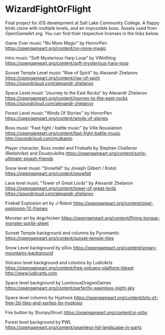 # WizardFightOrFlight
Final project for iOS development at Salt Lake Community College. A flappy birds clone with multiple levels, and an impossible boss.
Assets used from OpenGameArt.org. You can find their respective licenses in the links below.

Game Over music "No More Magic" by HorrorPen https://opengameart.org/content/no-more-magic

Intro music "Soft Mysterious Harp Loop" by VWolfdog https://opengameart.org/content/soft-mysterious-harp-loop

Sunset Temple Level music "Rise of Spirit" by Alexandr Zhelanov https://opengameart.org/content/rise-of-spirit https://soundcloud.com/alexandr-zhelanov

Space Level music "Journey to the East Rocks" by Alexandr Zhelanov https://opengameart.org/content/journey-to-the-east-rocks https://soundcloud.com/alexandr-zhelanov

Forest Level music "Winds Of Stories" by HorrorPen https://opengameart.org/content/winds-of-stories

Boss music "Fast fight / battle music" by Ville Nousiainen https://opengameart.org/content/fast-fight-battle-music http://soundcloud.com/mutkanto

Player character, Boss model and Fireballs by Stephen Challener (Redshrike) and Doudoulolita https://opengameart.org/content/sorlo-ultimate-smash-friends

Snow level music "Snowfall" by Joseph Gilbert / Kistol https://opengameart.org/content/snowfall

Lava level music "Tower of Great Lords" by Alexandr Zhelanov https://opengameart.org/content/tower-of-great-lords https://soundcloud.com/alexandr-zhelanov

Fireball Explosion art by J-Robot https://opengameart.org/content/pixel-explosion-12-frames

Monster art by dogchicken https://opengameart.org/content/flying-tongue-monster-sprite-sheet

Sunset Temple background and columns by Pyromantic https://opengameart.org/content/sunset-temple-tiles

Snow Level background by p0ss https://opengameart.org/content/snowy-mountains-background

Volcano level background and columns by LudicArts https://opengameart.org/content/free-volcano-platform-tileset http://www.ludicarts.com

Space level background by LuminousDragonGames https://opengameart.org/content/perfectly-seamless-night-sky

Space level columns by Hyptosis https://opengameart.org/content/lots-of-free-2d-tiles-and-sprites-by-hyptosis

Fire button by StumpyStrust https://opengameart.org/content/ui-orbs

Forest level background by PWL https://opengameart.org/content/seamless-hd-landscape-in-parts

